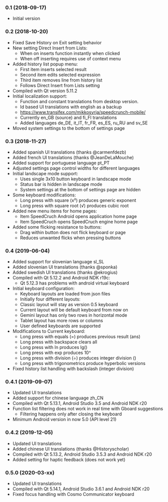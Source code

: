 ### 0.1 (2018-09-17)

- Initial version

### 0.2 (2018-10-20)

- Fixed Save History on Exit setting behavior
- New setting Direct Insert from Lists:
	- When on inserts function instantly when clicked
	- When off inserting requires use of context menu
- Added history list popup menu:
	- First item inserts selected result
	- Second item edits selected expression
	- Third item removes line from history list
	- Follows Direct Insert from Lists setting
- Compiled with Qt version 5.11.2
- Initial localization support:
	- Function and constant translations from desktop version.
	- Id based UI translations with english as a backup
	- https://www.transifex.com/mikkosyrja/speedcrunch-mobile/
	- Currently en_GB (source) and fi_FI translations
	- Added languages de_DE, it_IT, fr_FR, es_ES, ru_RU and sv_SE
- Moved system settings to the bottom of settings page

### 0.3 (2018-11-27)

- Added spanish UI translations (thanks @carmenfdezb)
- Added french UI translations (thanks @JeanDeLaMouche)
- Added support for portuguese language pt_PT
- Adjusted settings page control widths for different languages
- Initial landscape mode support:
	- Uses single 3x10 button keyboard in landscape mode
	- Status bar is hidden in landscape mode
	- System settings at the bottom of settings page are hidden
- Some keyboard modifications:
	- Long press with square (x²) produces generic exponent
	- Long press with square root (√) produces cubic root
- Added new menu items for home pages:
	- Item SpeedCruch Android opens application home page
	- Item SpeedCruch opens SpeedCruch engine home page
- Added some flicking resistance to buttons:
	- Drag within button does not flick keyboard or page
	- Reduces unwanted flicks when pressing buttons

### 0.4 (2019-06-04)

- Added support for slovenian language sl_SL
- Added slovenian UI translations (thanks @sponka)
- Added swedish UI translations (thanks @ekrogius)
- Compiled with Qt 5.12.2 and Android NDK r19c:
	- Qt 5.12.3 has problems with android virtual keyboard
- Initial keyboard configuration:
	- Keyboard layouts are loaded from json files
	- Initially four different layouts:
	- Classic layout will stay as version 0.5 keyboard
	- Current layout will be default keyboard from now on
	- Gemini layout has only two rows in horizontal mode
	- Tablet layout has more rows or columns
	- User defined keyboards are supported
- Modifications to Current keyboard:
	- Long press with equals (=) produces previous result (ans)
	- Long press with backspace clears all
	- Long press with ln produces lg()
	- Long press with exp produces 10^
	- Long press with division (÷) produces integer division (\)
	- Long press with trigonometrics produce hyperbolic versions
- Fixed history list handling with backslash (integer division)

### 0.4.1 (2019-09-07)

- Updated UI translations
- Added support for chinese language zh_CN
- Compiled with Qt 5.13.1, Android Studio 3.5 and Android NDK r20
- Function list filtering does not work in real time with Gboard suggestions
	- Filtering happens only after closing the keyboard
- Minimum Android version in now 5.0 (API level 21)

### 0.4.2 (2019-12-05)

- Updated UI translations
- Added chinese UI translations (thanks @Historyscholar)
- Compiled with Qt 5.13.2, Android Studio 3.5.3 and Android NDK r20
- Added setting for haptic feedback (does not work yet)

### 0.5.0 (2020-03-xx)

- Updated UI translations
- Compiled with Qt 5.14.1, Android Studio 3.6.1 and Android NDK r20
- Fixed focus handling with Cosmo Communicator keyboard

